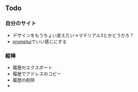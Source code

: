 ## Todo

### 自分のサイト

-   デザインをもうちょい変えたい→マテリアル3とかどうだろ？
-   [promptui](https://github.com/manifoldco/promptui)でいい感じにする

### 縦棒

-   履歴のエクスポート
-   履歴でアドレスのコピー
-   履歴の削除
-
